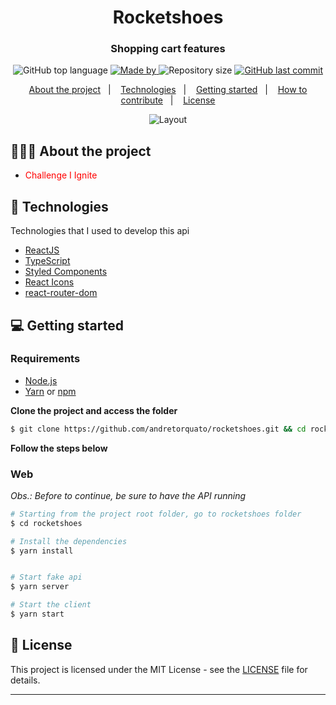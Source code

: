 <h1 align="center">
  Rocketshoes
</h1>

<h3 align="center">
  Shopping cart features
</h3>

<p align="center">
  <img alt="GitHub top language" src="https://img.shields.io/github/languages/top/andretorquato/rocketshoes">

  <a href="https://www.linkedin.com/in/andretorquatoo/">
    <img alt="Made by" src="https://img.shields.io/badge/made%20by-Andre%20Torquato-gree">
  </a>
  
  <img alt="Repository size" src="https://img.shields.io/github/repo-size/andretorquato/rocketshoes">
  
  <a href="https://github.com/andretorquato/rocketshoes/commits/main">
    <img alt="GitHub last commit" src="https://img.shields.io/github/last-commit/andretorquato/rocketshoes">
  </a>
</p>

<p align="center">
  <a href="#-about-the-project">About the project</a>&nbsp;&nbsp;&nbsp;|&nbsp;&nbsp;&nbsp;
  <a href="#-technologies">Technologies</a>&nbsp;&nbsp;&nbsp;|&nbsp;&nbsp;&nbsp;
  <a href="#-getting-started">Getting started</a>&nbsp;&nbsp;&nbsp;|&nbsp;&nbsp;&nbsp;
  <a href="#-how-to-contribute">How to contribute</a>&nbsp;&nbsp;&nbsp;|&nbsp;&nbsp;&nbsp;
  <a href="#-license">License</a>
</p>

<p align="center">
<img alt="Layout" src="https://res.cloudinary.com/andretorquato/image/upload/v1619364875/readmes/rocketshoes_rhcret.png">
</p>

## 👨🏻‍💻 About the project

- <p style="color: red;">Challenge I Ignite</p>

## 🚀 Technologies

Technologies that I used to develop this api

- [ReactJS](https://reactjs.org/)
- [TypeScript](https://www.typescriptlang.org/)
- [Styled Components](https://styled-components.com/)
- [React Icons](https://react-icons.netlify.com/#/)
- [react-router-dom](https://reactrouter.com)


## 💻 Getting started

### Requirements

- [Node.js](https://nodejs.org/en/)
- [Yarn](https://classic.yarnpkg.com/) or [npm](https://www.npmjs.com/)

**Clone the project and access the folder**

```bash
$ git clone https://github.com/andretorquato/rocketshoes.git && cd rocketshoes
```

**Follow the steps below**

### Web

_Obs.: Before to continue, be sure to have the API running_

```bash
# Starting from the project root folder, go to rocketshoes folder
$ cd rocketshoes

# Install the dependencies
$ yarn install


# Start fake api
$ yarn server

# Start the client
$ yarn start
```


## 📝 License

This project is licensed under the MIT License - see the [LICENSE](LICENSE) file for details.

---
